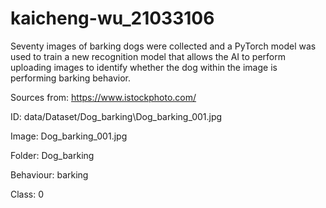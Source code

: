 # kaicheng-wu_21033106
Seventy images of barking dogs were collected and a PyTorch model was used to train a new recognition model that allows the AI to perform uploading images to identify whether the dog within the image is performing barking behavior.

Sources from: https://www.istockphoto.com/

ID: data/Dataset/Dog_barking\Dog_barking_001.jpg

Image: Dog_barking_001.jpg

Folder: Dog_barking

Behaviour: barking

Class: 0
